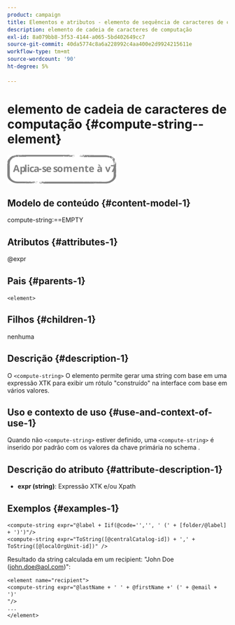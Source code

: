 ```yaml
---
product: campaign
title: Elementos e atributos - elemento de sequência de caracteres de computação
description: elemento de cadeia de caracteres de computação
exl-id: 8a079bb8-3f53-4144-a065-5bd402649cc7
source-git-commit: 40da5774c8a6a228992c4aa400e2d9924215611e
workflow-type: tm+mt
source-wordcount: '90'
ht-degree: 5%

---
```


# elemento de cadeia de caracteres de computação {#compute-string--element}

![](../../../assets/v7-only.svg)

## Modelo de conteúdo {#content-model-1}

compute-string:==EMPTY

## Atributos {#attributes-1}

@expr

## Pais {#parents-1}

`<element>`

## Filhos {#children-1}

nenhuma

## Descrição {#description-1}

O `<compute-string>` O elemento permite gerar uma string com base em uma expressão XTK para exibir um rótulo &quot;construído&quot; na interface com base em vários valores.

## Uso e contexto de uso {#use-and-context-of-use-1}

Quando não `<compute-string>` estiver definido, uma `<compute-string>` é inserido por padrão com os valores da chave primária no schema .

## Descrição do atributo {#attribute-description-1}

* **expr (string)**: Expressão XTK e/ou Xpath

## Exemplos {#examples-1}

```
<compute-string expr="@label + Iif(@code='','', ' (' + [folder/@label] + ')')"/>  
<compute-string expr="ToString([@centralCatalog-id]) + ',' + ToString([@localOrgUnit-id])" />
```

Resultado da string calculada em um recipient: &quot;John Doe (john.doe@aol.com)&quot;:

```
<element name="recipient">
<compute-string expr="@lastName + ' ' + @firstName +' (' + @email + ')'
"/>
...
</element>
```
